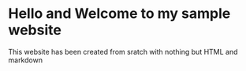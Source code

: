 Hello and Welcome to my sample website
======================================

This website has been created from sratch with nothing but HTML and
markdown
